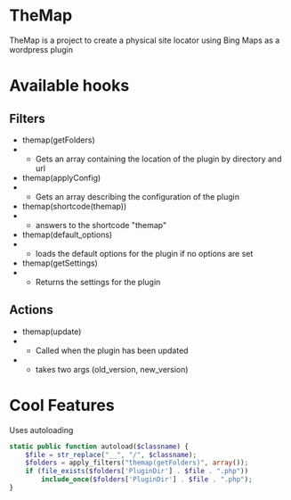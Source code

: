 TheMap
======

TheMap is a project to create a physical site locator using Bing Maps as a wordpress plugin

Available hooks
===============

Filters
-------

* themap(getFolders) 
* * Gets an array containing the location of the plugin by directory and url
* themap(applyConfig)
* * Gets an array describing the configuration of the plugin
* themap(shortcode(themap))
* * answers to the shortcode "themap"
* themap(default_options)
* * loads the default options for the plugin if no options are set
* themap(getSettings)
* * Returns the settings for the plugin

Actions
-------
* themap(update)
* * Called when the plugin has been updated
* * takes two args (old_version, new_version)

Cool Features
=============
Uses autoloading

```php
static public function autoload($classname) {
    $file = str_replace("__", "/", $classname);
    $folders = apply_filters("themap(getFolders)", array());
    if (file_exists($folders['PluginDir'] . $file . ".php"))
        include_once($folders['PluginDir'] . $file . ".php");
}
```
